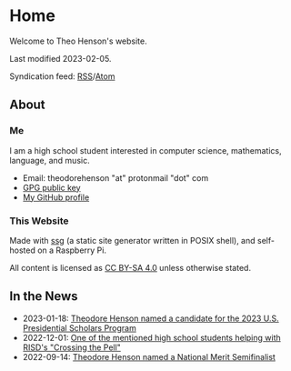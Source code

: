 # Home

Welcome to Theo Henson's website.

Last modified 2023-02-05.

Syndication feed: [RSS](rss.xml)/[Atom](atom.xml)

## About

### Me

I am a high school student interested in computer science, mathematics, language, and music.

* Email: theodorehenson "at" protonmail "dot" com
* [GPG public key](https://dir.theohenson.com/file/key.asc)
* [My GitHub profile](https://github.com/tteeoo)

### This Website

Made with [ssg](https://www.romanzolotarev.com/ssg.html) (a static site generator written in POSIX shell), and self-hosted on a Raspberry Pi.

All content is licensed as [CC BY-SA 4.0](https://creativecommons.org/licenses/by-sa/4.0/) unless otherwise stated.

## In the News

* 2023-01-18: [Theodore Henson named a candidate for the 2023 U.S. Presidential Scholars Program](https://www2.ed.gov/programs/psp/2023/candidates.pdf)
* 2022-12-01: [One of the mentioned high school students helping with RISD's "Crossing the Pell"](https://www.yahoo.com/now/thought-crossing-newport-pell-bridge-100429610.html?guccounter=1&guce_referrer=aHR0cHM6Ly9kdWNrZHVja2dvLmNvbS8&guce_referrer_sig=AQAAAFLcqCoX6WyuJYz3P87c5QwdBKg5UzGzgq9G9Je3zSldHfYaxLUgRenQiQoQRepUcFet22NXBpH_iBCF8AjyZrNWJ5tLbF6u3zx22yuAsB6QQJKx5OGSB7Ro9SV1yXo4gCIlE-CKkpl9Tl0xT2AzHX2s8cIktXO36u6zdt8zMWAv)
* 2022-09-14: [Theodore Henson named a National Merit Semifinalist](https://patch.com/rhode-island/newport/2-newport-students-named-national-metrit-scholarship-semifinialists)
